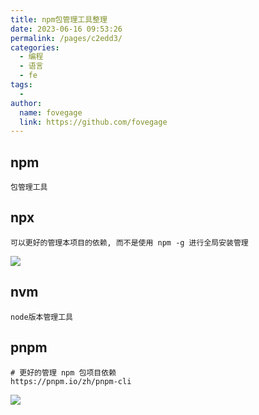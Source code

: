 ```yaml
---
title: npm包管理工具整理
date: 2023-06-16 09:53:26
permalink: /pages/c2edd3/
categories:
  - 编程
  - 语言
  - fe
tags:
  - 
author: 
  name: fovegage
  link: https://github.com/fovegage
---
```

## npm

```
包管理工具
```

## npx

```
可以更好的管理本项目的依赖, 而不是使用 npm -g 进行全局安装管理
```

![](https://obsidian-foveagge.oss-cn-beijing.aliyuncs.com/blog/57E63DFD-3E09-4EFA-B917-6BF75CEAEE00_4_5005_c.jpeg)

## nvm

```
node版本管理工具
```

## pnpm

```
# 更好的管理 npm 包项目依赖
https://pnpm.io/zh/pnpm-cli
```

![](https://obsidian-foveagge.oss-cn-beijing.aliyuncs.com/blog/yX4Rw0.png)

